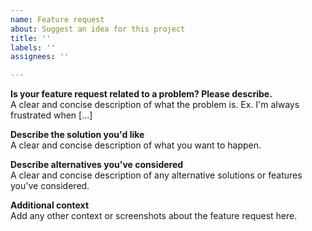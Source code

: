 ```yaml
---
name: Feature request
about: Suggest an idea for this project
title: ''
labels: ''
assignees: ''

---
```


**Is your feature request related to a problem? Please describe.**   
A clear and concise description of what the problem is. Ex. I'm always frustrated when [...]

**Describe the solution you'd like**   
A clear and concise description of what you want to happen.

**Describe alternatives you've considered**   
A clear and concise description of any alternative solutions or features you've considered.

**Additional context**   
Add any other context or screenshots about the feature request here.
